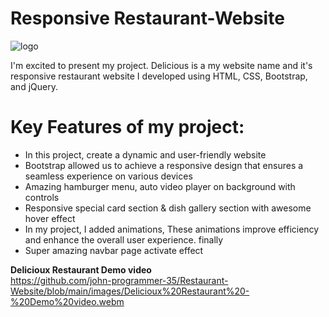 # Responsive Restaurant-Website
![logo](https://github.com/john-programmer-35/Restaurant-Website/blob/main/images/Delicioux%20Sample%20Page.png)

I'm excited to present my project. Delicious is a my website name and it's responsive restaurant website I developed using HTML, CSS, Bootstrap, and jQuery.

# Key Features of my project:
<ul>
 <li>In this project, create a dynamic and user-friendly website</li>
 <li>Bootstrap allowed us to achieve a responsive design that ensures a seamless experience on various devices</li>
 <li> Amazing hamburger menu, auto video player on background with controls</li>
 <li>Responsive special card section & dish gallery section with awesome hover effect</li>
 <li>In my project, I added animations, These animations improve efficiency and enhance the overall user experience. finally</li>
 <li>Super amazing navbar page activate effect</li>
</ul>

**Delicioux Restaurant Demo video**
<br>
https://github.com/john-programmer-35/Restaurant-Website/blob/main/images/Delicioux%20Restaurant%20-%20Demo%20video.webm
